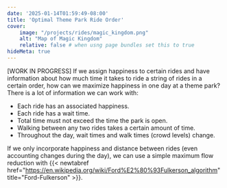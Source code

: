 ```yaml
---
date: '2025-01-14T01:59:49-08:00'
title: 'Optimal Theme Park Ride Order'
cover:
    image: "/projects/rides/magic_kingdom.png"
    alt: "Map of Magic Kingdom"
    relative: false # when usng page bundles set this to true
hideMeta: true
---
```


[WORK IN PROGRESS] If we assign happiness to certain rides and have information about how much time it takes to ride a string of rides in a certain order, how can we maximize happiness in one day at a theme park? There is a lot of information we can work with:

* Each ride has an associated happiness.
* Each ride has a wait time.
* Total time must not exceed the time the park is open.
* Walking between any two rides takes a certain amount of time.
* Throughout the day, wait times and walk times (crowd levels) change.

If we only incorporate happiness and distance between rides (even accounting changes during the day), we can use a simple maximum flow reduction with {{< newtabref href="https://en.wikipedia.org/wiki/Ford%E2%80%93Fulkerson_algorithm" title="Ford-Fulkerson" >}}.